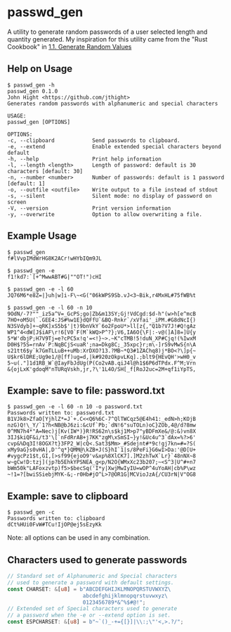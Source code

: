  # passwd_gen
 A utility to generate random passwords of
 a user selected length and quantity generated.
 My inspiration for this utility came from the
 "Rust Cookbook" in [1.1. Generate Random Values](https://rust-lang-nursery.github.io/rust-cookbook/algorithms/randomness.html#create-random-passwords-from-a-set-of-user-defined-characters)

 ## Help on Usage
 ```text
 $ passwd_gen -h
 passwd_gen 0.1.0
 John Hight <https://github.com/jthight>
 Generates random passwords with alphanumeric and special characters

 USAGE:
 passwd_gen [OPTIONS]

 OPTIONS:
 -c, --clipboard            Send passwords to clipboard.
 -e, --extend               Enable extended special characters beyond default
 -h, --help                 Print help information
 -l, --length <length>      Length of password: default is 30 characters [default: 30]
 -n, --number <number>      Number of passwords: default is 1 password [default: 1]
 -o, --outfile <outfile>    Write output to a file instead of stdout
 -s, --silent               Silent mode: no display of password on screen
 -V, --version              Print version information
 -y, --overwrite            Option to allow overwriting a file.
 ```

 ## Example Usage
 ```text
 $ passwd_gen
 f#lVvpIMdWrHG8K2ACr!wHYbIQm9JL

 $ passwd_gen -e
 f1!kd7:`[+^MwwABT#G|""OT!")cHI

 $ passwd_gen -e -l 60
 JQ76M6*e8Z=|}uh|w]i-F\~<G("06kWPS9Sb.vJ<3~Bik,r4MxHL#75fWB%t

 $ passwd_gen -e -l 60 -n 10
 9OdN/-7?""_iz5a^V=_GcPS;go|Zb&m13SY;Gj!VdCgd:$d-h"(w>h[e^mcB
 7HO+oM5U(`.GEE4:JS#%w1E}dQFfU`&BQ-Rnkr`/xVfai'_iPM.#G8dNcI{)
 N3SVdyb]+~qRK]xS5b$'|t)9bnVkY`6o2FpoU*>ll[z{,"Q1b?V7J!#Q!gAz
 WP1^4<dW[J$iAF\r!6[V0`F(M`kWQ>P^?};V6,IA6O{\F|:-v@(]A]8=]U{y
 5*W'dbjP;H7V9Tj=e?cPC5x!q'=<!}~>.~K"cTMB!5!duN_XP#Cjq!(%IwxM
 D0H$?5S=rnAv`P:NqBCjS<uaR';na=Dkg8C;_35xpc}r;m\-]rS9vMwS{n\A
 s21tt6$y`k7GmTLLuB++uMb:XrDXO?13.?MB~*Q3#1ZAChq8)j*BO<?\]p{~
 U$kr6lDRE;Ug9e1/@[ff)ug=d,|k#920zOkpvLKq].;blt9{HEvQH'>wH0_v
 5~u(."]1d1RB_W`@IayFbJdUg(P(Co2vAB.qiJ4l@h1$6P6dTPdx.F^M;Vrn
 &{ojLxK'gdoqM"nTURqVskh,jr,?\'1L4O/SH[_f[RoJ2uc=2M+qf1iYpTS,

 ```

 ## Example: save to file: password.txt
 ```text
 $ passwd_gen -e -l 60 -n 10 -o password.txt
 Passwords written to: password.txt
 B1VJk8>ZfaO[YjhlZ*=J`+.C<<Q6%6C-7^QlTWCqz5@E4h41:_edN>h;KOjB
 nzG)Q!\_Y/`1?h<NB@bJ6zi:&cUf`Pb;`dN!6"suTOLn)oC}ZOb,4@/d?8mw
 0^MN7h4*"A=Nec)j[Kv(IW*)}R!RS62n\s$kj1M>p7"yBDFmXe&/@:&)vn8X
 3IJ$kiQF&i/t3'\[`nFdRrAB+j7KK"zgM\xSmSI~}y!&Uc4u^3`dAx=%?>6'
 cvp&%Dq3I!8OGX?t}3FP2_W|cQ<.Sat3$Mm>_#Sdejnt#*9c!gj7kn=#=?S(
 xMy9aG}s0vHA|,D'^q*}QMM@\kZB+J(S}hI`1|s/8PeFi}G6wI>Da:'@D[U+
 #vygcPz1$t,GI,[>sf99{ejoO9'v&xp%8XlCK7].]M2zhTwX`Lr}`48nNX~8
 w~gCw!D:tzj](jp?b5EhkYPSNEA_g<p/N2O{WMxXc23b207;~<S^3|U^#+n7
 bWm50k"LAFoxzvtp)f5>$becSq('I*y|XwjMwIyIU=wOP^4uYoAH|cb%P\wz
 ~!1=?[bwiSSiebjMYK-&;-r0Hb#jO^L>7@OR1G|MCVioJzA{/CU3rN|V"OG8
 ```

 ## Example: save to clipboard
 ```text
 $ passwd_gen -c
 Passwords written to: clipboard
 dCt%HUi0FvW#TCu!IjOP@ej5sEzyKk
 ```
 Note: all options can be used in any combination.

 ## Characters used to generate passwords
 ``` rust
 // Standard set of Alphanumeric and Special characters
 // used to generate a password with default settings.
 const CHARSET: &[u8] = b"ABCDEFGHIJKLMNOPQRSTUVWXYZ\
                         abcdefghijklmnopqrstuvwxyz\
                         0123456789*&^%$#@!";
 // Extended set of Special characters used to generate
 // a password when the -e or --extend option is set.
 const ESPCHARSET: &[u8] = b"~`()_-+={[}]|\\:;\"'<,>.?/";

 ```

